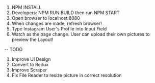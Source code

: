 1. NPM INSTALL
2. Developers: NPM RUN BUILD then run NPM START
3. Open browser to localhost:8080
4. When changes are made, refresh browser!
5. Type Instagram User's Profile into Input Field
6. Watch as the page change. User can upload their own pictures to preview the Layout!


-- TODO
1. Improve UI Design
2. Convert to Redux
3. Improve Scraper
4. Fix File Reader to resize picture in correct resolution
